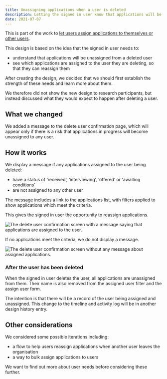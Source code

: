 ```yaml
---
title: Unassigning applications when a user is deleted
description: Letting the signed in user know that applications will be unassigned if they delete a user from an organisation
date: 2021-07-07
---
```


This is part of the work to [let users assign applications to themselves or other users](/manage-teacher-training-applications/assigning-applications-to-users/).

This design is based on the idea that the signed in user needs to:

- understand that applications will be unassigned from a deleted user
- see which applications are assigned to the user they are deleting, so that they can reassign them

After creating the design, we decided that we should first establish the strength of these needs and learn more about them.

We therefore did not show the new design to research participants, but instead discussed what they would expect to happen after deleting a user.

## What we changed

We added a message to the delete user confirmation page, which will appear only if there is a risk that applications in progress will become unassigned to any user.

## How it works

We display a message if any applications assigned to the user being deleted:

- have a status of ‘received’, ‘interviewing’, ‘offered’ or ‘awaiting conditions’
- are not assigned to any other user

The message includes a link to the applications list, with filters applied to show applications which meet the criteria.

This gives the signed in user the opportunity to reassign applications.

![The delete user confirmation screen with a message saying that applications are assigned to the user.](unassigning-applications-delete-user-confirmation-message.png)

If no applications meet the criteria, we do not display a message.

![The delete user confirmation screen without any message about assigned applications.](unassigning-applications-delete-user-confirmation-no-message.png)

### After the user has been deleted

When the signed in user deletes the user, all applications are unassigned from them. Their name is also removed from the assigned user filter and the assign user form.

The intention is that there will be a record of the user being assigned and unassigned. This change to the timeline and activity log will be in another design history entry.

## Other considerations

We considered some possible iterations including:

- a flow to help users reassign applications when another user leaves the organisation
- a way to bulk assign applications to users

We want to find out more about user needs before considering these further.
